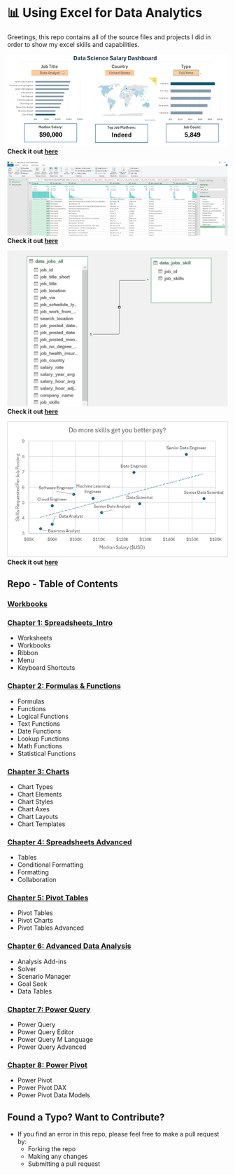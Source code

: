 # 📊 Using Excel for Data Analytics

Greetings, this repo contains all of the source files and projects I did in order to show my excel skills and capabilities.  

![1_Salary_Dashboard.png](/0_Resources/Images/1_Salary_Dashboard_Final_Dashboard.gif)  
**Check it out [here](/Project_1-Dashboard/1_Salary_Dashboard.xlsx)**


![2_Project_Analysis_Screenshot3.png](/0_Resources/Images/2_Project_Analysis_Screenshot3.png)  
**Check it out [here](/Project_2-Analysis/1_Project_Analysis.xlsx)**


![2_Project_Analysis_Screenshot3.png](/0_Resources/Images/2_Project_Analysis_Screenshot5.png)  
**Check it out [here](/Project_2-Analysis/1_Project_Analysis.xlsx)**


![2_Project_Analysis_Screenshot3.png](/0_Resources/Images/2_Project_Analysis_Chart1.png)  
**Check it out [here](/Project_2-Analysis/1_Project_Analysis.xlsx)**


## Repo - Table of Contents

### [Workbooks](/0_Resources/Problems/)

### [Chapter 1: Spreadsheets_Intro](/1_Spreadsheets_Intro/)
- Worksheets
- Workbooks
- Ribbon
- Menu
- Keyboard Shortcuts
### [Chapter 2: Formulas & Functions](/2_Formulas_Functions/)
- Formulas
- Functions
- Logical Functions
- Text Functions
- Date Functions
- Lookup Functions
- Math Functions
- Statistical Functions
### [Chapter 3: Charts](/3_Charts_Graphs/)
- Chart Types
- Chart Elements
- Chart Styles
- Chart Axes
- Chart Layouts
- Chart Templates
### [Chapter 4: Spreadsheets Advanced](/4_Spreadsheets_Advanced/)
- Tables
- Conditional Formatting
- Formatting
- Collaboration
### [Chapter 5: Pivot Tables](/5_Pivot_Tables/)
- Pivot Tables
- Pivot Charts
- Pivot Tables Advanced
### [Chapter 6: Advanced Data Analysis](/6_Advanced_Data_Analysis/)
- Analysis Add-ins
- Solver
- Scenario Manager
- Goal Seek
- Data Tables
### [Chapter 7: Power Query](/7_Power_Query/)
- Power Query
- Power Query Editor
- Power Query M Language
- Power Query Advanced
### [Chapter 8: Power Pivot](/8_Power_Pivot/)
- Power Pivot
- Power Pivot DAX
- Power Pivot Data Models

## Found a Typo? Want to Contribute?
- If you find an error in this repo, please feel free to make a pull request by:
    - Forking the repo
    - Making any changes
    - Submitting a pull request
